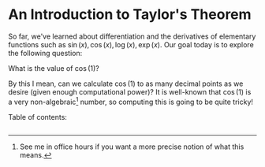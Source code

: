 # An Introduction to Taylor's Theorem

So far, we've learned about differentiation and the derivatives of elementary functions such as $\sin(x),\cos(x),\log(x),\exp(x)$. Our goal today is to explore the following question:

What is the value of $\cos(1)$? 

By this I mean, can we calculate $\cos(1)$ to as many decimal points as we desire (given enough computational power)? It is well-known that $\cos(1)$ is a very non-algebraic[^1] number, so computing this is going to be quite tricky! 

Table of contents:
```{tableofcontents}
```

[^1]: See me in office hours if you want a more precise notion of what this means.
